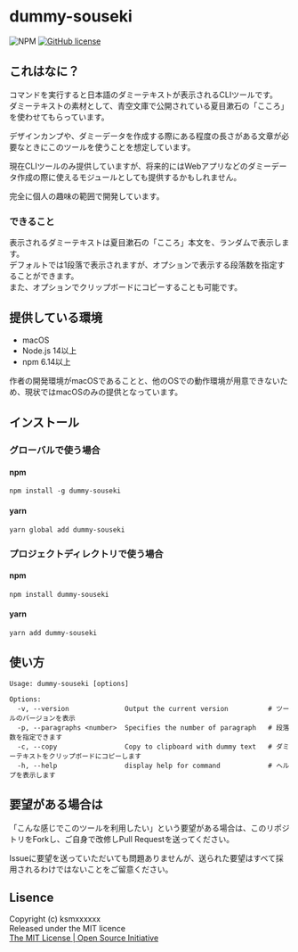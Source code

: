 # dummy-souseki

![NPM](https://img.shields.io/npm/l/dummy-souseki)
[![GitHub license](https://img.shields.io/github/license/ksmxxxxxx/dummy-souseki)](https://github.com/ksmxxxxxx/dummy-souseki)

## これはなに？

コマンドを実行すると日本語のダミーテキストが表示されるCLIツールです。  
ダミーテキストの素材として、青空文庫で公開されている夏目漱石の「こころ」を使わせてもらっています。

デザインカンプや、ダミーデータを作成する際にある程度の長さがある文章が必要なときにこのツールを使うことを想定しています。

現在CLIツールのみ提供していますが、将来的にはWebアプリなどのダミーデータ作成の際に使えるモジュールとしても提供するかもしれません。

完全に個人の趣味の範囲で開発しています。

### できること

表示されるダミーテキストは夏目漱石の「こころ」本文を、ランダムで表示します。  
デフォルトでは1段落で表示されますが、オプションで表示する段落数を指定することができます。  
また、オプションでクリップボードにコピーすることも可能です。

## 提供している環境

- macOS
- Node.js 14以上
- npm 6.14以上

作者の開発環境がmacOSであることと、他のOSでの動作環境が用意できないため、現状ではmacOSのみの提供となっています。

## インストール

### グローバルで使う場合

#### npm

```
npm install -g dummy-souseki
```

#### yarn

```
yarn global add dummy-souseki
```

### プロジェクトディレクトリで使う場合

#### npm

```
npm install dummy-souseki
```

#### yarn

```
yarn add dummy-souseki
```

## 使い方

```
Usage: dummy-souseki [options]

Options:
  -v, --version              Output the current version          # ツールのバージョンを表示
  -p, --paragraphs <number>  Specifies the number of paragraph   # 段落数を指定できます
  -c, --copy                 Copy to clipboard with dummy text   # ダミーテキストをクリップボードにコピーします
  -h, --help                 display help for command            # ヘルプを表示します
```

## 要望がある場合は

「こんな感じでこのツールを利用したい」という要望がある場合は、このリポジトリをForkし、ご自身で改修しPull Requestを送ってください。

Issueに要望を送っていただいても問題ありませんが、送られた要望はすべて採用されるわけではないことをご留意ください。

## Lisence

Copyright (c) ksmxxxxxx  
Released under the MIT licence  
[The MIT License \| Open Source Initiative](https://opensource.org/licenses/mit-license.php)
